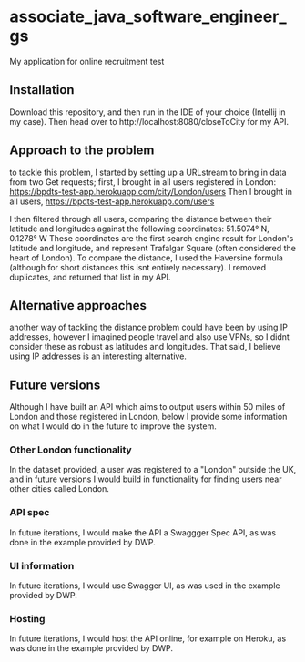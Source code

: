 # associate_java_software_engineer_gs
My application for online recruitment test

## Installation
Download this repository, and then run in the IDE of your choice (Intellij in my case).
Then head over to http://localhost:8080/closeToCity for my API.

## Approach to the problem
to tackle this problem, I started by setting up a URLstream to bring in data from two Get requests;
first, I brought in all users registered in London: https://bpdts-test-app.herokuapp.com/city/London/users 
Then I brought in all users, https://bpdts-test-app.herokuapp.com/users

I then filtered through all users, comparing the distance between their latitude and longitudes 
against the following coordinates: 51.5074° N, 0.1278° W
These coordinates are the first search engine result for London's latitude and longitude, and represent Trafalgar Square (often considered the heart of London).
To compare the distance, I used the Haversine formula (although for short distances this isnt entirely necessary).
I removed duplicates, and returned that list in my API.

## Alternative approaches
another way of tackling the distance problem could have been by using IP addresses, however I imagined people travel and also use VPNs, so I didnt consider these as robust as latitudes and longitudes.
That said, I believe using IP addresses is an interesting alternative.

## Future versions
Although I have built an API which aims to output users within 50 miles of London and those registered in London, below I provide some information on what I would do in the future to improve the system.

### Other London functionality
In the dataset provided, a user was registered to a "London" outside the UK, and in future versions I would build in functionality for finding users near other cities called London.

### API spec
In future iterations, I would make the API a Swaggger Spec API, as was done in the example provided by DWP.

### UI information
In future iterations, I would use Swagger UI, as was used in the example provided by DWP.


### Hosting
In future iterations, I would host the API online, for example on Heroku, as was done in the example provided by DWP.
